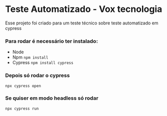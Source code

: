   # Teste Automatizado - Vox tecnologia

  Esse projeto foi criado para um teste técnico sobre teste automatizado em cypress

  ### Para rodar é necessário ter instalado:
  - Node
  - Npm `npm install`
  - Cypress `npm install cypress`

  ### Depois só rodar o cypress
  `npx cypress open`

  ### Se quiser em modo headless só rodar
  `npx cypress run`
